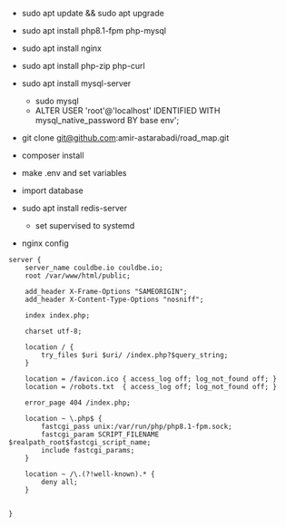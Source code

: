 * sudo apt update && sudo apt upgrade 
* sudo apt install php8.1-fpm php-mysql 
* sudo apt install nginx
* sudo apt install php-zip php-curl
* sudo apt install mysql-server
    * sudo mysql
    * ALTER USER 'root'@'localhost' IDENTIFIED WITH mysql_native_password BY base env';
* git clone git@github.com:amir-astarabadi/road_map.git
* composer install
* make .env and set variables
* import database 
* sudo apt install redis-server
    * set supervised to systemd


* nginx config
```
server {
    server_name couldbe.io couldbe.io;
    root /var/www/html/public;
 
    add_header X-Frame-Options "SAMEORIGIN";
    add_header X-Content-Type-Options "nosniff";
 
    index index.php;
 
    charset utf-8;
 
    location / {
        try_files $uri $uri/ /index.php?$query_string;
    }
 
    location = /favicon.ico { access_log off; log_not_found off; }
    location = /robots.txt  { access_log off; log_not_found off; }
 
    error_page 404 /index.php;
 
    location ~ \.php$ {
        fastcgi_pass unix:/var/run/php/php8.1-fpm.sock;
        fastcgi_param SCRIPT_FILENAME $realpath_root$fastcgi_script_name;
        include fastcgi_params;
    }
 
    location ~ /\.(?!well-known).* {
        deny all;
    }


}

```

